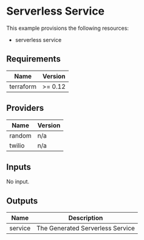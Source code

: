 # Serverless Service

This example provisions the following resources:

- serverless service

## Requirements

| Name      | Version |
| --------- | ------- |
| terraform | >= 0.12 |

## Providers

| Name   | Version |
| ------ | ------- |
| random | n/a     |
| twilio | n/a     |

## Inputs

No input.

## Outputs

| Name    | Description                      |
| ------- | -------------------------------- |
| service | The Generated Serverless Service |
